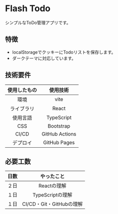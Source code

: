 # Flash Todo
シンプルなToDo管理アプリです。

## 特徴
- localStorageでクッキーにTodoリストを保存します。
- ダークテーマに対応しています。

## 技術要件
|使用したもの|使用技術|
|:-:|:-:|
|環境|vite|
|ライブラリ|React|
|使用言語|TypeScript|
|CSS|Bootstrap|
|CI/CD|GitHub Actions|
|デプロイ|GitHub Pages|

## 必要工数
|日数|やったこと|
|:-:|:-:|
|２日|Reactの理解|
|１日|TypeScriptの理解|
|１日|CI/CD・Git・GitHubの理解|
